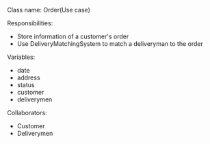 Class name: Order(Use case)

Responsibilities:
* Store information of a customer's order
* Use DeliveryMatchingSystem to match a deliveryman to the order

Variables: 
* date
* address
* status
* customer
* deliverymen

Collaborators:
* Customer
* Deliverymen
